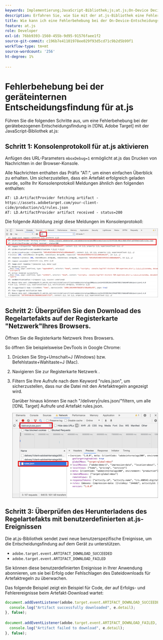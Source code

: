```yaml
---
keywords: Implementierung;JavaScript-Bibliothek;js;at.js;On-Device Decisioning;on device decisioning;at.js;on-device;on device;Fehlerbehebung;Problembehebung
description: Erfahren Sie, wie Sie mit der at.js-Bibliothek eine Fehlerbehebung bei Entscheidungen auf dem Gerät durchführen.
title: Wie kann ich eine Fehlerbehebung bei der On-Device-Entscheidungsfindung mit der JavaScript-Bibliothek at.js durchführen?
feature: at.js
role: Developer
exl-id: 76bb9393-1560-455b-9d95-91576faee1f2
source-git-commit: c196b7e41101978ee029f93d5cd71c9b2d5b99f1
workflow-type: tm+mt
source-wordcount: '256'
ht-degree: 1%

---
```


# Fehlerbehebung bei der geräteinternen Entscheidungsfindung für at.js

Führen Sie die folgenden Schritte aus, um eine Fehlerbehebung bei der gerätebezogenen Entscheidungsfindung in [!DNL Adobe Target] mit der JavaScript-Bibliothek at.js:

## Schritt 1: Konsolenprotokoll für at.js aktivieren

Anfügen des URL-Parameters `mboxDebug=1` ermöglicht at.js das Drucken von Nachrichten in der Browser-Konsole.

Alle Nachrichten enthalten das Präfix &quot;AT:&quot;, um einen einfachen Überblick zu erhalten. Um sicherzustellen, dass ein Artefakt erfolgreich geladen wurde, sollte Ihr Konsolenprotokoll Meldungen ähnlich den folgenden enthalten:

```
AT: LD.ArtifactProvider fetching artifact - https://assets.adobetarget.com/your-client-cide/production/v1/rules.json
AT: LD.ArtifactProvider artifact received - status=200
```

Die folgende Abbildung zeigt diese Meldungen im Konsolenprotokoll:

![Konsolenprotokoll mit Artefaktmeldungen](/help/main/c-implementing-target/c-implementing-target-for-client-side-web/on-device-decisioning/assets/browser-console.png)

## Schritt 2: Überprüfen Sie den Download des Regelartefakts auf der Registerkarte &quot;Netzwerk&quot;Ihres Browsers.

Öffnen Sie die Registerkarte Netzwerk Ihres Browsers.

So öffnen Sie beispielsweise DevTools in Google Chrome:

1. Drücken Sie Strg+Umschalt+J (Windows) bzw. Befehlstaste+Wahltaste+J (Mac).
1. Navigieren Sie zur Registerkarte Netzwerk .
1. Filtern Sie Ihre Aufrufe nach dem Keyword &quot;rules.json&quot;, um sicherzustellen, dass nur die Datei mit den Artefaktregeln angezeigt wird.

   Darüber hinaus können Sie nach &quot;/delivery|rules.json/&quot;filtern, um alle [!DNL Target] Aufrufe und Artefakt rules.json.

   ![Registerkarte &quot;Netzwerk&quot;in Google Chrome](/help/main/c-implementing-target/c-implementing-target-for-client-side-web/on-device-decisioning/assets/rule-json.png)

## Schritt 3: Überprüfen des Herunterladens des Regelartefakts mit benutzerdefinierten at.js-Ereignissen

Die at.js-Bibliothek sendet zwei neue benutzerspezifische Ereignisse, um die Entscheidungsfindung auf dem Gerät zu unterstützen.

* `adobe.target.event.ARTIFACT_DOWNLOAD_SUCCEEDED`
* `adobe.target.event.ARTIFACT_DOWNLOAD_FAILED`

Sie können diese benutzerdefinierten Ereignisse in Ihrer Anwendung abonnieren, um sie bei Erfolg oder Fehlschlagen des Dateidownloads für Artefaktregeln zu überwachen.

Das folgende Beispiel zeigt ein Beispiel für Code, der auf Erfolgs- und Fehlerereignisse beim Artefakt-Download wartet:

```javascript
document.addEventListener(adobe.target.event.ARTIFACT_DOWNLOAD_SUCCEEDED, function(e) { 
  console.log("Artifact successfully downloaded", e.detail);
}, false);

document.addEventListener(adobe.target.event.ARTIFACT_DOWNLOAD_FAILED, function(e) { 
  console.log("Artifact failed to download", e.detail);
}, false);
```
